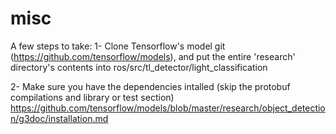 # misc

A few steps to take:
1- Clone Tensorflow's model git (https://github.com/tensorflow/models), and put the entire 'research' directory's contents 
into ros/src/tl_detector/light_classification

2- Make sure you have the dependencies intalled (skip the protobuf compilations and library or test section)
https://github.com/tensorflow/models/blob/master/research/object_detection/g3doc/installation.md
